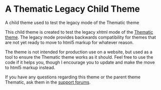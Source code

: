 A Thematic Legacy Child Theme
=====================

A child theme used to test the legacy mode of the Thematic theme

This child theme is created to test the legacy xhtml mode of the [Thematic theme](https://github.com/ThematicTheme/Thematic/). The legacy mode provides backwards compatibility for themes that are not yet ready to move to html5 markup for whatever reason. 

The theme is not intended for production use on a website, but used as a tool to ensure the Thematic theme works as it should. Feel free to use the code if it helps you, though I encourage you to update and make the move to html5 markup instead.

If you have any questions regarding this theme or the parent theme Thematic, ask them in the [support forums](http://thematictheme.com/forums/).